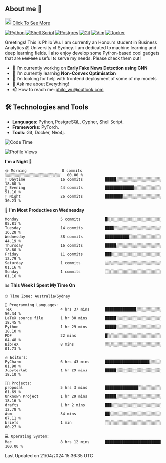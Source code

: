## About me 🤗

<a href="#"><img src="https://media.giphy.com/media/hvRJCLFzcasrR4ia7z/giphy.gif" width="20px" height="20px"></a> [Click To See More](https://philowu.notion.site/philowu/Philo-Hao-Wu-8bc7b2a81217493399d7db22df70fbfd)

[![Python](https://img.shields.io/badge/python-3670A0?style=for-the-badge&logo=python&logoColor=ffdd54)](#)
[![Shell Script](https://img.shields.io/badge/shell_script-%23121011.svg?style=for-the-badge&logo=gnu-bash&logoColor=white)](#)
[![Postgres](https://img.shields.io/badge/postgres-%23316192.svg?style=for-the-badge&logo=postgresql&logoColor=white)](#)
[![Git](https://img.shields.io/badge/git-%23F05033.svg?style=for-the-badge&logo=git&logoColor=white)](#)
[![Vim](https://img.shields.io/badge/VIM-%2311AB00.svg?style=for-the-badge&logo=vim&logoColor=white)](#)
[![Docker](https://img.shields.io/badge/docker-%230db7ed.svg?style=for-the-badge&logo=docker&logoColor=white)](#)

Greetings! This is Philo Wu. I am currently an Honours student in Business Analytics \@ University of Sydney. I am dedicated to machine learning and deep learning fields. I also enjoy develop some Python-based cool gadgets that are ~~useless~~ useful to serve my needs. Please check them out!

- 🔭 I’m currently working on **Early Fake News Detection using GNN**
- 🌱 I’m currently learning **Non-Convex Optimisation**
- 🤔 I’m looking for help with frontend deployment of some of my models
- 💬 Ask me about Everything!
- 📫 How to reach me: philo_wu@outlook.com

## 🛠 Technologies and Tools
- **Languages**: Python, PostgreSQL, Cypher, Shell Script.
- **Frameworks**: PyTorch.
- **Tools**: Git, Docker, Neo4j.

<!--START_SECTION:waka-->
![Code Time](http://img.shields.io/badge/Code%20Time-88%20hrs%203%20mins-blue)

![Profile Views](http://img.shields.io/badge/Profile%20Views-0-blue)

**I'm a Night 🦉** 

```text
🌞 Morning                0 commits           ░░░░░░░░░░░░░░░░░░░░░░░░░   00.00 % 
🌆 Daytime                16 commits          █████░░░░░░░░░░░░░░░░░░░░   18.60 % 
🌃 Evening                44 commits          █████████████░░░░░░░░░░░░   51.16 % 
🌙 Night                  26 commits          ████████░░░░░░░░░░░░░░░░░   30.23 % 
```
📅 **I'm Most Productive on Wednesday** 

```text
Monday                   5 commits           █░░░░░░░░░░░░░░░░░░░░░░░░   05.81 % 
Tuesday                  14 commits          ████░░░░░░░░░░░░░░░░░░░░░   16.28 % 
Wednesday                38 commits          ███████████░░░░░░░░░░░░░░   44.19 % 
Thursday                 16 commits          █████░░░░░░░░░░░░░░░░░░░░   18.60 % 
Friday                   11 commits          ███░░░░░░░░░░░░░░░░░░░░░░   12.79 % 
Saturday                 1 commits           ░░░░░░░░░░░░░░░░░░░░░░░░░   01.16 % 
Sunday                   1 commits           ░░░░░░░░░░░░░░░░░░░░░░░░░   01.16 % 
```


📊 **This Week I Spent My Time On** 

```text
🕑︎ Time Zone: Australia/Sydney

💬 Programming Languages: 
TeX                      4 hrs 37 mins       ██████████████░░░░░░░░░░░   56.34 % 
LaTeX source file        1 hr 30 mins        █████░░░░░░░░░░░░░░░░░░░░   18.45 % 
Python                   1 hr 29 mins        █████░░░░░░░░░░░░░░░░░░░░   18.10 % 
PDF                      22 mins             █░░░░░░░░░░░░░░░░░░░░░░░░   04.48 % 
BibTeX                   8 mins              ░░░░░░░░░░░░░░░░░░░░░░░░░   01.73 % 

🔥 Editors: 
PyCharm                  6 hrs 43 mins       ████████████████████░░░░░   81.90 % 
Jupyterlab               1 hr 29 mins        █████░░░░░░░░░░░░░░░░░░░░   18.10 % 

🐱‍💻 Projects: 
proposal                 5 hrs 3 mins        ███████████████░░░░░░░░░░   61.69 % 
Unknown Project          1 hr 29 mins        █████░░░░░░░░░░░░░░░░░░░░   18.16 % 
drafts                   1 hr 2 mins         ███░░░░░░░░░░░░░░░░░░░░░░   12.78 % 
Asm                      34 mins             ██░░░░░░░░░░░░░░░░░░░░░░░   07.11 % 
briefs                   1 min               ░░░░░░░░░░░░░░░░░░░░░░░░░   00.27 % 

💻 Operating System: 
Mac                      8 hrs 12 mins       █████████████████████████   100.00 % 
```


 Last Updated on 21/04/2024 15:36:35 UTC
<!--END_SECTION:waka-->
